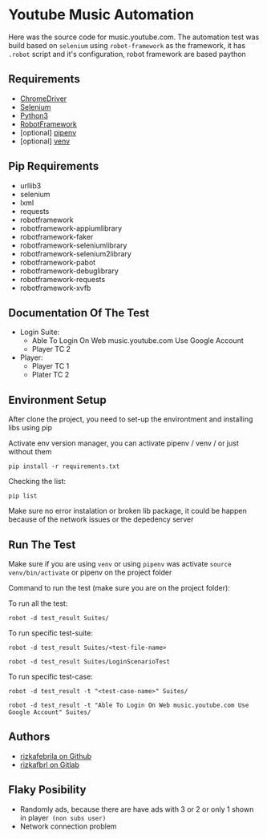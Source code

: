 
# Youtube Music Automation

Here was the source code for music.youtube.com. The automation test was build based on `selenium` using `robot-framework` as the framework, it has `.robot` script and it's configuration, robot framework are based paython 

## Requirements

 - [ChromeDriver](https://chromedriver.chromium.org/)
 - [Selenium](https://pypi.org/project/selenium/)
 - [Python3](https://www.python.org/downloads/)
 - [RobotFramework](https://pypi.org/project/robotframework/)
 - [optional] [pipenv](https://pipenv.pypa.io/en/latest/)
 - [optional] [venv](https://docs.python.org/3/library/venv.html)


## Pip Requirements

- urllib3
- selenium
- lxml
- requests
- robotframework
- robotframework-appiumlibrary
- robotframework-faker
- robotframework-seleniumlibrary
- robotframework-selenium2library
- robotframework-pabot
- robotframework-debuglibrary
- robotframework-requests
- robotframework-xvfb


## Documentation Of The Test

- Login Suite: 
    - Able To Login On Web music.youtube.com Use Google Account
    - Player TC 2
- Player:
    - Player TC 1
    - Plater TC 2

## Environment Setup

After clone the project, you need to set-up the environtment and installing libs using pip

Activate env version manager, you can activate pipenv / venv / or just without them

`pip install -r requirements.txt`

Checking the list:

`pip list`

Make sure no error instalation or broken lib package, it could be happen because of the network issues or the depedency server



## Run The Test

Make sure if you are using `venv` or using `pipenv` was activate `source venv/bin/activate` or pipenv on the project folder

Command to run the test (make sure you are on the project folder):

To run all the test:

`robot -d test_result Suites/`

To run specific test-suite:

`robot -d test_result Suites/<test-file-name>`

`robot -d test_result Suites/LoginScenarioTest`

To run specific test-case:

`robot -d test_result -t "<test-case-name>" Suites/`

`robot -d test_result -t "Able To Login On Web music.youtube.com Use Google Account" Suites/`



## Authors

- [rizkafebrila on Github](https://gitlab.com/rizkafebrila)
- [rizkafbrl on Gitlab](https://github.com/rizkafbrl)


## Flaky Posibility

- Randomly ads, because there are have ads with 3 or 2 or only 1 shown in player` (non subs user)`
- Network connection problem

